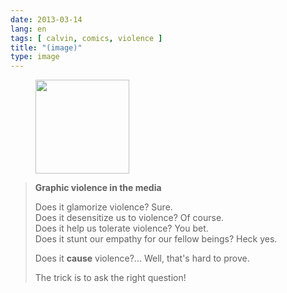 ```yaml
---
date: 2013-03-14
lang: en
tags: [ calvin, comics, violence ]
title: "(image)"
type: image
---
```


<figure>
<a
href="https://hugo.ferreira.cc/graphic-violence-in-the-media-does-it-glamorize/attachment/542/"
rel="attachment"><img
src="https://hugo.ferreira.cc/wp-content/uploads/2013/03/tumblr_mjo99aMvsW1qz82meo1_1280-150x150.gif"
width="150" height="150" /></a></figure>

> **Graphic violence in the media**
>
> Does it glamorize violence? Sure.\
> Does it desensitize us to violence? Of course.\
> Does it help us tolerate violence? You bet.\
> Does it stunt our empathy for our fellow beings? Heck yes.
>
> Does it **cause** violence?... Well, that's hard to prove.
>
> The trick is to ask the right question!

